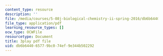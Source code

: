 ```yaml
---
content_type: resource
description: ''
file: /media/courses/5-08j-biological-chemistry-ii-spring-2016/db6b644065779bc074ef9e344b502292_j8ygU5VT8BQ.pdf
file_type: application/pdf
learning_resource_types: []
ocw_type: OCWFile
resourcetype: Document
title: 3play pdf file
uid: db6b6440-6577-9bc0-74ef-9e344b502292
---
```


